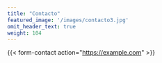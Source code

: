 ```yaml
---
title: "Contacto"
featured_image: '/images/contacto3.jpg'
omit_header_text: true
weight: 104
---
```

{{< form-contact action="https://example.com"  >}}